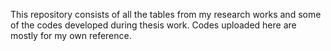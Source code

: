 This repository consists of all the tables from my research works and some of the codes developed during thesis work. Codes uploaded here are mostly for my own reference. 
